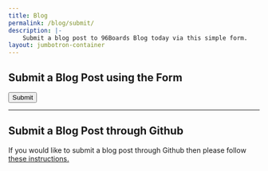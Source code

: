 ```yaml
---
title: Blog
permalink: /blog/submit/
description: |-
    Submit a blog post to 96Boards Blog today via this simple form.
layout: jumbotron-container
---
```

<h2>Submit a Blog Post using the Form</h2>
<button type="button" class="btn btn-primary btn-lg" data-toggle="modal" data-target="#submitBlogPost">
Submit
</button>

<!-- Modal 2 -->
<div class="modal fade" id="submitBlogPost" tabindex="-1" role="dialog" aria-labelledby="myModalLabel" aria-hidden="true">
  <div class="modal-dialog modal-lg">
    <div class="modal-content">
      <div class="modal-body">
          <div class="cognito">
          <script src="https://services.cognitoforms.com/s/KvRQmIn2dku6k6gGP711jw"></script>
          <script>Cognito.load("forms", { id: "12" });</script>
          </div>
      </div>
    </div>
  </div>
</div>

<hr />

<h2>Submit a Blog Post through Github</h2>

<p>
    If you would like to submit a blog post through Github then please follow <a href="">these instructions.</a>
</p>
